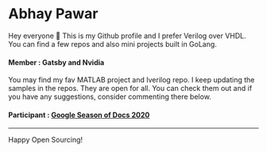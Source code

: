 # Abhay Pawar
Hey everyone 👋 This is my Github profile and I prefer Verilog over VHDL.
You can find a few repos and also mini projects built in GoLang.
#### Member : Gatsby and Nvidia
You may find my fav MATLAB project and Iverilog repo. I keep updating the samples in the repos. They are open for all. You can check them out and if you have any suggestions, consider commenting there below.
#### Participant : [Google Season of Docs 2020](https://developers.google.com/season-of-docs/docs/timeline "Google Season of Docs 2020")

----
Happy Open Sourcing!

